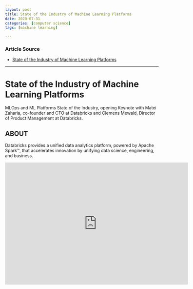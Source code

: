 ```yaml
---
layout: post
title: State of the Industry of Machine Learning Platforms
date: 2020-07-31
categories: [computer science]
tags: [machine learning]

---
```


### Article Source
* [State of the Industry of Machine Learning Platforms](https://www.youtube.com/watch?v=9Ehh7Vl7ByM)

----


# State of the Industry of Machine Learning Platforms

MLOps and ML Platforms State of the Industry, opening Keynote with Matei Zaharia, co-founder and CTO at Databricks and Clemens Mewald, Director of Product Management at Databricks.

## ABOUT
Databricks provides a unified data analytics platform, powered by Apache Spark™, that accelerates innovation by unifying data science, engineering, and business.

 
<iframe width="600" height="400" src="https://www.youtube.com/embed/9Ehh7Vl7ByM" frameborder="0" allow="accelerometer; autoplay; encrypted-media; gyroscope; picture-in-picture" allowfullscreen></iframe>
